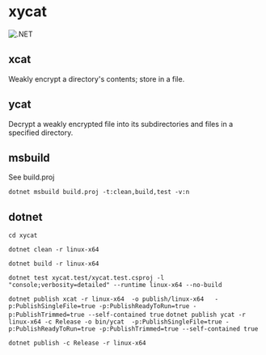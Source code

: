 # xycat

![.NET](https://github.com/JonathanWheelhouse/xycat/workflows/.NET%20Core/badge.svg)

## xcat

Weakly encrypt a directory's contents; store in a file.

## ycat

Decrypt a weakly encrypted file into its subdirectories and files in a specified directory.

## msbuild

See build.proj

`dotnet msbuild build.proj -t:clean,build,test -v:n`

## dotnet

`cd xycat`

`dotnet clean -r linux-x64`

`dotnet build -r linux-x64`

`dotnet test xycat.test/xycat.test.csproj -l "console;verbosity=detailed" --runtime linux-x64 --no-build`


`dotnet publish xcat -r linux-x64  -o publish/linux-x64   -p:PublishSingleFile=true -p:PublishReadyToRun=true -p:PublishTrimmed=true --self-contained true`
`dotnet publish ycat -r linux-x64 -c Release -o bin/ycat  -p:PublishSingleFile=true -p:PublishReadyToRun=true -p:PublishTrimmed=true --self-contained true`

`dotnet publish -c Release -r linux-x64`
